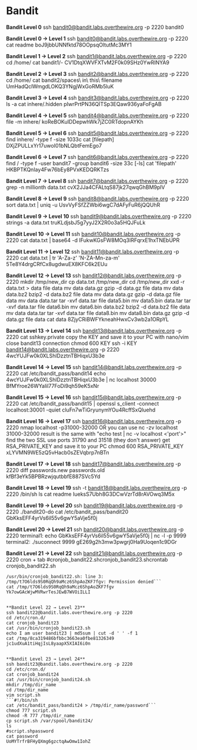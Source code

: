 # Bandit
**Bandit Level 0**
ssh bandit0@bandit.labs.overthewire.org -p 2220
bandit0


**Bandit Level 0 → Level 1**
ssh bandit0@bandit.labs.overthewire.org -p 2220
cat readme
boJ9jbbUNNfktd78OOpsqOltutMc3MY1


**Bandit Level 1 → Level 2**
ssh bandit1@bandit.labs.overthewire.org -p 2220
cd /home/
cat bandit1/-
CV1DtqXWVFXTvM2F0k09SHz0YwRINYA9


**Bandit Level 2 → Level 3**
ssh bandit2@bandit.labs.overthewire.org -p 2220
cd /home/
cat bandit2/spaces\ in\ this\ filename
UmHadQclWmgdLOKQ3YNgjWxGoRMb5luK


**Bandit Level 3 → Level 4**
ssh bandit3@bandit.labs.overthewire.org -p 2220
ls -a
cat inhere/.hidden
pIwrPrtPN36QITSp3EQaw936yaFoFgAB


**Bandit Level 4 → Level 5**
ssh bandit4@bandit.labs.overthewire.org -p 2220
file -m inhere/
koReBOKuIDDepwhWk7jZC0RTdopnAYKh


**Bandit Level 5 → Level 6**
ssh bandit5@bandit.labs.overthewire.org -p 2220
find inhere/ -type f -size 1033c
cat [filepath]
DXjZPULLxYr17uwoI01bNLQbtFemEgo7


**Bandit Level 6 → Level 7**
ssh bandit6@bandit.labs.overthewire.org -p 2220
find / -type f -user bandit7 -group bandit6 -size 33c [-ls]
cat 'filepath'
HKBPTKQnIay4Fw76bEy8PVxKEDQRKTzs


**Bandit Level 7 → Level 8**
ssh bandit7@bandit.labs.overthewire.org -p 2220
grep -n millionth data.txt 
cvX2JJa4CFALtqS87jk27qwqGhBM9plV


**Bandit Level 8 → Level 9**
ssh bandit8@bandit.labs.overthewire.org -p 2220
sort data.txt | uniq -u
UsvVyFSfZZWbi6wgC7dAFyFuR6jQQUhR


**Bandit Level 9 → Level 10**
ssh bandit9@bandit.labs.overthewire.org -p 2220
strings -a data.txt
truKLdjsbJ5g7yyJ2X2R0o3a5HQJFuLk


**Bandit Level 10 → Level 11**
ssh bandit10@bandit.labs.overthewire.org -p 2220
cat data.txt | base64 -d
IFukwKGsFW8MOq3IRFqrxE1hxTNEbUPR


**Bandit Level 11 → Level 12**
ssh bandit11@bandit.labs.overthewire.org -p 2220
cat data.txt | tr 'A-Za-z' 'N-ZA-Mn-za-m'
5Te8Y4drgCRfCx8ugdwuEX8KFC6k2EUu


**Bandit Level 12 → Level 13**
ssh bandit12@bandit.labs.overthewire.org -p 2220
mkdir /tmp/new_dir
cp data.txt /tmp/new_dir
cd /tmp/new_dir
xxd -r data.txt > data
file data
mv data data.gz
gzip -d data.gz
file data
mv data data.bz2
bzip2 -d data.bz2
file data
mv data data.gz
gzip -d data.gz
file data
mv data data.tar
tar -xvf data.tar
file data5.bin
mv data5.bin data.tar
tar -xvf data.tar
file data6.bin
mv data6.bin data.bz2
bzip2 -d data.bz2
file data
mv data data.tar
tar -xvf data.tar
file data8.bin
mv data8.bin data.gz
gzip -d data.gz
file data
cat data
8ZjyCRiBWFYkneahHwxCv3wb2a1ORpYL


**Bandit Level 13 → Level 14**
ssh bandit13@bandit.labs.overthewire.org -p 2220
cat sshkey.private
copy the KEY and save it to your PC with nano/vim
close bandit13 connection
chmod 600 KEY
ssh -i KEY bandit14@bandit.labs.overthewire.org -p 2220
4wcYUJFw0k0XLShlDzztnTBHiqxU3b3e


**Bandit Level 14 → Level 15**
ssh bandit14@bandit.labs.overthewire.org -p 2220
cat /etc/bandit_pass/bandit14
echo 4wcYUJFw0k0XLShlDzztnTBHiqxU3b3e | nc localhost 30000
BfMYroe26WYalil77FoDi9qh59eK5xNr


**Bandit Level 15 → Level 16**
ssh bandit15@bandit.labs.overthewire.org -p 2220
cat /etc/bandit_pass/bandit15 | openssl s_client -connect localhost:30001 -quiet
cluFn7wTiGryunymYOu4RcffSxQluehd


**Bandit Level 16 → Level 17**
ssh bandit16@bandit.labs.overthewire.org -p 2220
nmap localhost -p31000-32000 OR you can use nc -zv localhost 31000-32000 result is the same
with "echo test | nc -v localhost <'port'>" find the two SSL use ports 31790 and 31518 (they don't answer)
get RSA_PRIVATE_KEY and save it to your PC
chmod 600 RSA_PRIVATE_KEY
xLYVMN9WE5zQ5vHacb0sZEVqbrp7nBTn


**Bandit Level 17 → Level 18**
ssh bandit17@bandit.labs.overthewire.org -p 2220
diff passwords.new passwords.old 
kfBf3eYk5BPBRzwjqutbbfE887SVc5Yd


**Bandit Level 18 → Level 19**
ssh -t bandit18@bandit.labs.overthewire.org -p 2220 /bin/sh
ls
cat readme 
IueksS7Ubh8G3DCwVzrTd8rAVOwq3M5x


**Bandit Level 19 → Level 20**
ssh bandit19@bandit.labs.overthewire.org -p 2220
./bandit20-do cat /etc/bandit_pass/bandit20
GbKksEFF4yrVs6il55v6gwY5aVje5f0j


**Bandit Level 20 → Level 21**
ssh bandit20@bandit.labs.overthewire.org -p 2220
terminal1: echo GbKksEFF4yrVs6il55v6gwY5aVje5f0j | nc -l -p 9999
terminal2: ./suconnect 9999
gE269g2h3mw3pwgrj0Ha9Uoqen1c9DGr


**Bandit Level 21 → Level 22**
ssh bandit21@bandit.labs.overthewire.org -p 2220
cron + tab
#cronjob_bandit22.shcronjob_bandit23.shcrontab
cronjob_bandit22.sh
```chmod: changing permissions of '/tmp/t7O6lds9S0RqQh9aMcz6ShpAoZKF7fgv': Operation not permitted
/usr/bin/cronjob_bandit22.sh: line 3: /tmp/t7O6lds9S0RqQh9aMcz6ShpAoZKF7fgv: Permission denied```
cat /tmp/t7O6lds9S0RqQh9aMcz6ShpAoZKF7fgv
Yk7owGAcWjwMVRwrTesJEwB7WVOiILLI


**Bandit Level 22 → Level 23**
ssh bandit22@bandit.labs.overthewire.org -p 2220
cd /etc/cron.d/
cat cronjob_bandit23
cat /usr/bin/cronjob_bandit23.sh
echo I am user bandit23 | md5sum | cut -d ' ' -f 1
cat /tmp/8ca319486bfbbc3663ea0fbe81326349
jc1udXuA1tiHqjIsL8yaapX5XIAI6i0n


**Bandit Level 23 → Level 24**
ssh bandit23@bandit.labs.overthewire.org -p 2220
cd /etc/cron.d/
cat cronjob_bandit24
cat /usr/bin/cronjob_bandit24.sh
mkdir /tmp/dir_name
cd /tmp/dir_name
vim script.sh
```#!/bin/sh
cat /etc/bandit_pass/bandit24 > /tmp/dir_name/password```
chmod 777 script.sh
chmod -R 777 /tmp/dir_name
cp script.sh /var/spool/bandit24/
ls
#script.shpassword
cat password
UoMYTrfrBFHyQXmg6gzctqAwOmw1IohZ

